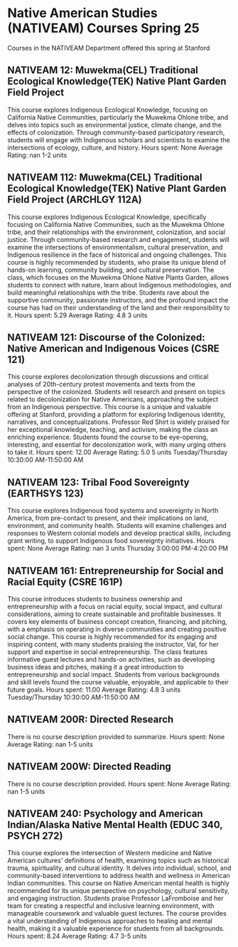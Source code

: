 # Native American Studies (NATIVEAM) Courses Spring 25 
Courses in the NATIVEAM Department offered this spring at Stanford
 ## NATIVEAM 12: Muwekma(CEL) Traditional Ecological Knowledge(TEK) Native Plant Garden Field Project
This course explores Indigenous Ecological Knowledge, focusing on California Native Communities, particularly the Muwekma Ohlone tribe, and delves into topics such as environmental justice, climate change, and the effects of colonization. Through community-based participatory research, students will engage with Indigenous scholars and scientists to examine the intersections of ecology, culture, and history.
Hours spent: None
Average Rating: nan
1-2 units
## NATIVEAM 112: Muwekma(CEL) Traditional Ecological Knowledge(TEK) Native Plant Garden Field Project (ARCHLGY 112A)
This course explores Indigenous Ecological Knowledge, specifically focusing on California Native Communities, such as the Muwekma Ohlone tribe, and their relationships with the environment, colonization, and social justice. Through community-based research and engagement, students will examine the intersections of environmentalism, cultural preservation, and Indigenous resilience in the face of historical and ongoing challenges.
This course is highly recommended by students, who praise its unique blend of hands-on learning, community building, and cultural preservation. The class, which focuses on the Muwekma Ohlone Native Plants Garden, allows students to connect with nature, learn about Indigenous methodologies, and build meaningful relationships with the tribe. Students rave about the supportive community, passionate instructors, and the profound impact the course has had on their understanding of the land and their responsibility to it.
Hours spent: 5.29
Average Rating: 4.8
3 units
## NATIVEAM 121: Discourse of the Colonized: Native American and Indigenous Voices (CSRE 121)
This course explores decolonization through discussions and critical analyses of 20th-century protest movements and texts from the perspective of the colonized. Students will research and present on topics related to decolonization for Native Americans, approaching the subject from an Indigenous perspective.
This course is a unique and valuable offering at Stanford, providing a platform for exploring Indigenous identity, narratives, and conceptualizations. Professor Red Shirt is widely praised for her exceptional knowledge, teaching, and activism, making the class an enriching experience. Students found the course to be eye-opening, interesting, and essential for decolonization work, with many urging others to take it.
Hours spent: 12.00
Average Rating: 5.0
5 units
Tuesday/Thursday 10:30:00 AM-11:50:00 AM
## NATIVEAM 123: Tribal Food Sovereignty (EARTHSYS 123)
This course explores Indigenous food systems and sovereignty in North America, from pre-contact to present, and their implications on land, environment, and community health. Students will examine challenges and responses to Western colonial models and develop practical skills, including grant writing, to support Indigenous food sovereignty initiatives.
Hours spent: None
Average Rating: nan
3 units
Thursday 3:00:00 PM-4:20:00 PM
## NATIVEAM 161: Entrepreneurship for Social and Racial Equity (CSRE 161P)
This course introduces students to business ownership and entrepreneurship with a focus on racial equity, social impact, and cultural considerations, aiming to create sustainable and profitable businesses. It covers key elements of business concept creation, financing, and pitching, with a emphasis on operating in diverse communities and creating positive social change.
This course is highly recommended for its engaging and inspiring content, with many students praising the instructor, Val, for her support and expertise in social entrepreneurship. The class features informative guest lectures and hands-on activities, such as developing business ideas and pitches, making it a great introduction to entrepreneurship and social impact. Students from various backgrounds and skill levels found the course valuable, enjoyable, and applicable to their future goals.
Hours spent: 11.00
Average Rating: 4.8
3 units
Tuesday/Thursday 10:30:00 AM-11:50:00 AM
## NATIVEAM 200R: Directed Research
There is no course description provided to summarize.
Hours spent: None
Average Rating: nan
1-5 units
## NATIVEAM 200W: Directed Reading
There is no course description provided.
Hours spent: None
Average Rating: nan
1-5 units
## NATIVEAM 240: Psychology and American Indian/Alaska Native Mental Health (EDUC 340, PSYCH 272)
This course explores the intersection of Western medicine and Native American cultures' definitions of health, examining topics such as historical trauma, spirituality, and cultural identity. It delves into individual, school, and community-based interventions to address health and wellness in American Indian communities.
This course on Native American mental health is highly recommended for its unique perspective on psychology, cultural sensitivity, and engaging instruction. Students praise Professor LaFromboise and her team for creating a respectful and inclusive learning environment, with manageable coursework and valuable guest lectures. The course provides a vital understanding of Indigenous approaches to healing and mental health, making it a valuable experience for students from all backgrounds.
Hours spent: 8.24
Average Rating: 4.7
3-5 units